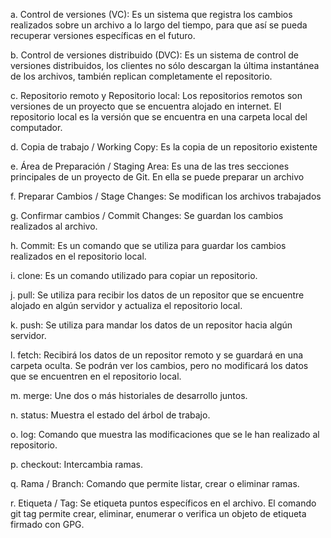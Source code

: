 a. Control de versiones (VC): Es un sistema que registra los cambios realizados sobre un archivo a lo largo del tiempo, para que así se pueda recuperar versiones específicas en el futuro.

b. Control de versiones distribuido (DVC): Es un sistema de control de versiones distribuidos, los clientes no sólo descargan la última instantánea de los archivos, también replican completamente el repositorio. 

c. Repositorio remoto y Repositorio local: Los repositorios remotos son versiones de un proyecto que se encuentra alojado en internet. El repositorio local es la versión que se encuentra en una carpeta local del computador.

d. Copia de trabajo / Working Copy: Es la copia de un repositorio existente

e. Área de Preparación / Staging Area: Es una de las tres secciones principales de un proyecto de Git. En ella se puede preparar un archivo

f. Preparar Cambios / Stage Changes: Se modifican los archivos trabajados

g. Confirmar cambios / Commit Changes: Se guardan los cambios realizados al archivo.

h. Commit: Es un comando que se utiliza para guardar los cambios realizados en el repositorio local.

i. clone: Es un comando utilizado para copiar un repositorio.

j. pull: Se utiliza para recibir los datos de un repositor que se encuentre alojado en algún servidor y actualiza el repositorio local.

k. push: Se utiliza para mandar los datos de un repositor hacia algún servidor.

l. fetch: Recibirá los datos de un repositor remoto y se guardará en una carpeta oculta. Se podrán ver los cambios, pero no modificará los datos que se encuentren en el repositorio local.

m. merge: Une dos o más historiales de desarrollo juntos.

n. status: Muestra el estado del árbol de trabajo.

o. log: Comando que muestra las modificaciones que se le han realizado al repositorio.

p. checkout: Intercambia ramas.

q. Rama / Branch: Comando que permite listar, crear o eliminar ramas.
 
r. Etiqueta / Tag: Se etiqueta puntos específicos en el archivo. El comando git tag permite crear, eliminar, enumerar o verifica un objeto de etiqueta firmado con GPG.
